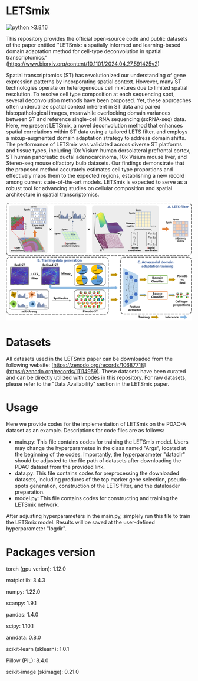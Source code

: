 
# LETSmix
[![python >3.8.16](https://img.shields.io/badge/python-3.8.16-brightgreen)](https://www.python.org/) 

This repository provides the official open-source code and public datasets of the paper entitled "LETSmix: a spatially informed and learning-based domain adaptation method for cell-type deconvolution in spatial transcriptomics." (https://www.biorxiv.org/content/10.1101/2024.04.27.591425v2)

Spatial transcriptomics (ST) has revolutionized our understanding of gene expression patterns by incorporating spatial context. However, many ST technologies operate on heterogeneous cell mixtures due to limited spatial resolution. To resolve cell type composition at each sequencing spot, several deconvolution methods have been proposed. Yet, these approaches often underutilize spatial context inherent in ST data and paired histopathological images, meanwhile overlooking domain variances between ST and reference single-cell RNA sequencing (scRNA-seq) data. Here, we present LETSmix, a novel deconvolution method that enhances spatial correlations within ST data using a tailored LETS filter, and employs a mixup-augmented domain adaptation strategy to address domain shifts. The performance of LETSmix was validated across diverse ST platforms and tissue types, including 10x Visium human dorsolateral prefrontal cortex, ST human pancreatic ductal adenocarcinoma, 10x Visium mouse liver, and Stereo-seq mouse olfactory bulb datasets. Our findings demonstrate that the proposed method accurately estimates cell type proportions and effectively maps them to the expected regions, establishing a new record among current state-of-the-art models. LETSmix is expected to serve as a robust tool for advancing studies on cellular composition and spatial architecture in spatial transcriptomics. 

<img src="method.png" width="800">

# Datasets

All datasets used in the LETSmix paper can be downloaded from the following website: [https://zenodo.org/records/10687718](https://zenodo.org/records/11114959). These datasets have been curated and can be directly utilized with codes in this repository. For raw datasets, please refer to the "Data Availability" section in the LETSmix paper.

# Usage

Here we provide codes for the implementation of LETSmix on the PDAC-A dataset as an example. Descriptions for code files are as follows:

- main.py: This file contains codes for training the LETSmix model. Users may change the hyperparametes in the class named "Args", located at the beginning of the codes. Importantly, the hyperparameter "datadir" should be adjusted to the file path of datasets after downloading the PDAC dataset from the provided link.
- data.py: This file contains codes for preprocessing the downloaded datasets, including produres of the top marker gene selection, pseudo-spots generation, construction of the LETS filter, and the dataloader preparation.
- model.py: This file contains codes for constructing and training the LETSmix network.

After adjusting hyperparameters in the main.py, simplely run this file to train the LETSmix model. Results will be saved at the user-defined hyperparameter "logdir".

# Packages version
torch (gpu verion): 1.12.0

matplotlib: 3.4.3

numpy: 1.22.0

scanpy: 1.9.1

pandas: 1.4.0

scipy: 1.10.1

anndata: 0.8.0

scikit-learn (sklearn): 1.0.1

Pillow (PIL): 8.4.0

scikit-image (skimage): 0.21.0
